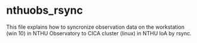 # nthuobs_rsync
This file explains how to syncronize observation data on the workstation (win 10) in NTHU Observatory to CICA cluster (linux) in NTHU IoA by rsync.

